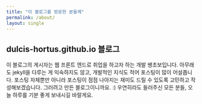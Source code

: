 ```yaml
---
title: "이 블로그를 방문한 분들께"
permalink: /about/
layout: single
---
```


## dulcis-hortus.github.io 블로그

이 블로그의 게시자는 웹 프론트 엔드로 취업을 하고자 하는 개발 쌩초보입니다. 
아무래도 jekyll을 다루는 게 익숙하지도 않고, 개발적인 지식도 적어 포스팅이 많이 어설픕니다.
포스팅 자체뿐만 아니라 포스팅이 점점 나아지는 재미도 드릴 수 있도록 고민하고 작성해보겠습니다.
그러려고 만든 블로그이니까요. :)
우연히라도 들러주신 모든 분들, 오늘 하루를 기분 좋게 보내시길 바랄게요.
